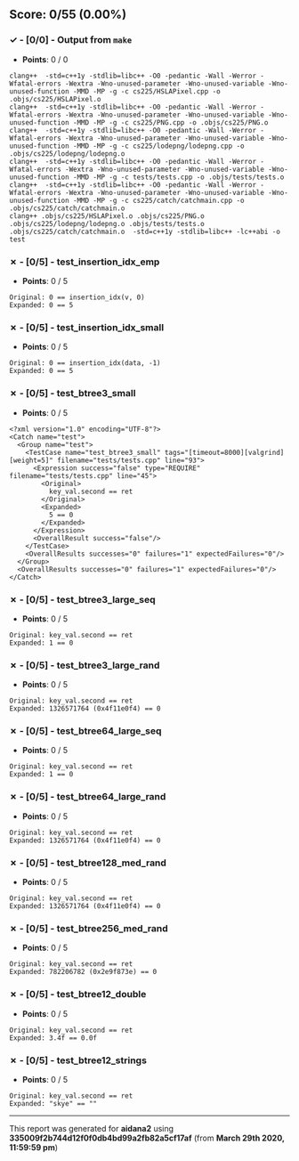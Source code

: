 


## Score: 0/55 (0.00%)


### ✓ - [0/0] - Output from `make`

- **Points**: 0 / 0


```
clang++  -std=c++1y -stdlib=libc++ -O0 -pedantic -Wall -Werror -Wfatal-errors -Wextra -Wno-unused-parameter -Wno-unused-variable -Wno-unused-function -MMD -MP -g -c cs225/HSLAPixel.cpp -o .objs/cs225/HSLAPixel.o
clang++  -std=c++1y -stdlib=libc++ -O0 -pedantic -Wall -Werror -Wfatal-errors -Wextra -Wno-unused-parameter -Wno-unused-variable -Wno-unused-function -MMD -MP -g -c cs225/PNG.cpp -o .objs/cs225/PNG.o
clang++  -std=c++1y -stdlib=libc++ -O0 -pedantic -Wall -Werror -Wfatal-errors -Wextra -Wno-unused-parameter -Wno-unused-variable -Wno-unused-function -MMD -MP -g -c cs225/lodepng/lodepng.cpp -o .objs/cs225/lodepng/lodepng.o
clang++  -std=c++1y -stdlib=libc++ -O0 -pedantic -Wall -Werror -Wfatal-errors -Wextra -Wno-unused-parameter -Wno-unused-variable -Wno-unused-function -MMD -MP -g -c tests/tests.cpp -o .objs/tests/tests.o
clang++  -std=c++1y -stdlib=libc++ -O0 -pedantic -Wall -Werror -Wfatal-errors -Wextra -Wno-unused-parameter -Wno-unused-variable -Wno-unused-function -MMD -MP -g -c cs225/catch/catchmain.cpp -o .objs/cs225/catch/catchmain.o
clang++ .objs/cs225/HSLAPixel.o .objs/cs225/PNG.o .objs/cs225/lodepng/lodepng.o .objs/tests/tests.o .objs/cs225/catch/catchmain.o  -std=c++1y -stdlib=libc++ -lc++abi -o test

```


### ✗ - [0/5] - test_insertion_idx_emp

- **Points**: 0 / 5


```
Original: 0 == insertion_idx(v, 0)
Expanded: 0 == 5
```


### ✗ - [0/5] - test_insertion_idx_small

- **Points**: 0 / 5


```
Original: 0 == insertion_idx(data, -1)
Expanded: 0 == 5
```


### ✗ - [0/5] - test_btree3_small

- **Points**: 0 / 5


```
<?xml version="1.0" encoding="UTF-8"?>
<Catch name="test">
  <Group name="test">
    <TestCase name="test_btree3_small" tags="[timeout=8000][valgrind][weight=5]" filename="tests/tests.cpp" line="93">
      <Expression success="false" type="REQUIRE" filename="tests/tests.cpp" line="45">
        <Original>
          key_val.second == ret
        </Original>
        <Expanded>
          5 == 0
        </Expanded>
      </Expression>
      <OverallResult success="false"/>
    </TestCase>
    <OverallResults successes="0" failures="1" expectedFailures="0"/>
  </Group>
  <OverallResults successes="0" failures="1" expectedFailures="0"/>
</Catch>

```


### ✗ - [0/5] - test_btree3_large_seq

- **Points**: 0 / 5


```
Original: key_val.second == ret
Expanded: 1 == 0
```


### ✗ - [0/5] - test_btree3_large_rand

- **Points**: 0 / 5


```
Original: key_val.second == ret
Expanded: 1326571764 (0x4f11e0f4) == 0
```


### ✗ - [0/5] - test_btree64_large_seq

- **Points**: 0 / 5


```
Original: key_val.second == ret
Expanded: 1 == 0
```


### ✗ - [0/5] - test_btree64_large_rand

- **Points**: 0 / 5


```
Original: key_val.second == ret
Expanded: 1326571764 (0x4f11e0f4) == 0
```


### ✗ - [0/5] - test_btree128_med_rand

- **Points**: 0 / 5


```
Original: key_val.second == ret
Expanded: 1326571764 (0x4f11e0f4) == 0
```


### ✗ - [0/5] - test_btree256_med_rand

- **Points**: 0 / 5


```
Original: key_val.second == ret
Expanded: 782206782 (0x2e9f873e) == 0
```


### ✗ - [0/5] - test_btree12_double

- **Points**: 0 / 5


```
Original: key_val.second == ret
Expanded: 3.4f == 0.0f
```


### ✗ - [0/5] - test_btree12_strings

- **Points**: 0 / 5


```
Original: key_val.second == ret
Expanded: "skye" == ""
```


---

This report was generated for **aidana2** using **335009f2b744d12f0f0db4bd99a2fb82a5cf17af** (from **March 29th 2020, 11:59:59 pm**)
